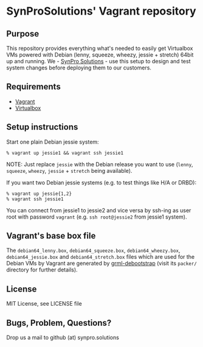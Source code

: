 # SynProSolutions' Vagrant repository

## Purpose

This repository provides everything what's needed to easily get Virtualbox VMs powered with Debian (lenny, squeeze, wheezy, jessie + stretch) 64bit up and running.
We - [SynPro Solutions](http://synpro-solutions.com/) - use this setup to design and test system changes before deploying them to our customers.

## Requirements

* [Vagrant](http://www.vagrantup.com/)
* [Virtualbox](https://www.virtualbox.org/)

## Setup instructions

Start one plain Debian jessie system:

```
% vagrant up jessie1 && vagrant ssh jessie1
```

NOTE: Just replace `jessie` with the Debian release you want to use (`lenny`, `squeeze`, `wheezy`, `jessie` + `stretch` being available).

If you want two Debian jessie systems (e.g. to test things like H/A or DRBD):

```
% vagrant up jessie{1,2}
% vagrant ssh jessie1
```

You can connect from jessie1 to jessie2 and vice versa by ssh-ing as user root with password `vagrant` (e.g. `ssh root@jessie2` from jessie1 system).

## Vagrant's base box file

The `debian64_lenny.box`, `debian64_squeeze.box`, `debian64_wheezy.box`, `debian64_jessie.box` and `debian64_stretch.box` files which are used for the Debian VMs by Vagrant are generated by [grml-debootstrap](https://github.com/grml/grml-debootstrap) (visit its `packer/` directory for further details).

## License

MIT License, see LICENSE file

## Bugs, Problem, Questions?

Drop us a mail to github (at) synpro.solutions
